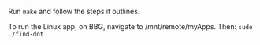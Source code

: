 Run `make` and follow the steps it outlines.

To run the Linux app, on BBG, navigate to /mnt/remote/myApps. Then:
`sudo ./find-dot`